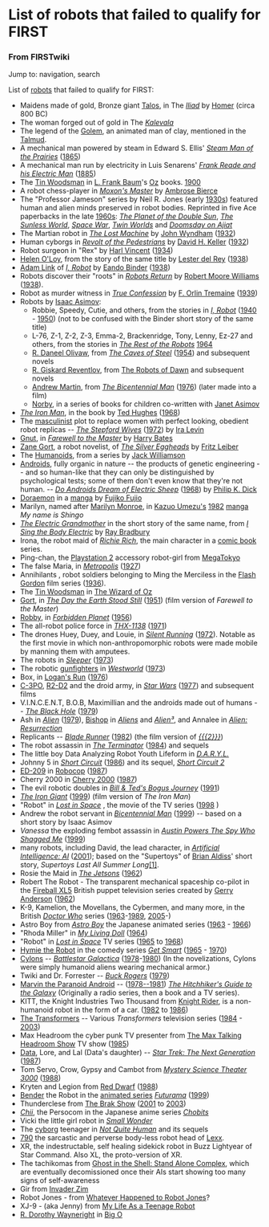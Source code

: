 # List of robots that failed to qualify for FIRST

### From FIRSTwiki

Jump to: navigation, search

List of [robots](/index.php/Robot "Robot" ) that failed to qualify for FIRST:

  * Maidens made of gold, Bronze giant [Talos](http://www.wikipedia.org/wiki/Talos "wikipedia:Talos" ), in The _[Iliad](http://www.wikipedia.org/wiki/Iliad "wikipedia:Iliad" )_ by [Homer](http://www.wikipedia.org/wiki/Homer "wikipedia:Homer" ) (circa 800 BC) 
  * The woman forged out of gold in The _[Kalevala](http://www.wikipedia.org/wiki/Kalevala "wikipedia:Kalevala" )_
  * The legend of the [Golem](http://www.wikipedia.org/wiki/Golem "wikipedia:Golem" ), an animated man of clay, mentioned in the [Talmud](http://www.wikipedia.org/wiki/Talmud "wikipedia:Talmud" ). 
  * A mechanical man powered by steam in Edward S. Ellis' _[Steam Man of the Prairies](http://www.wikipedia.org/wiki/Steam_Man_of_the_Prairies "wikipedia:Steam_Man_of_the_Prairies" )_ ([1865](http://www.wikipedia.org/wiki/1865 "wikipedia:1865" )) 
  * A mechanical man run by electricity in Luis Senarens' _[Frank Reade and his Electric Man](http://www.wikipedia.org/wiki/Frank_Reade_and_his_Electric_Man "wikipedia:Frank_Reade_and_his_Electric_Man" )_ ([1885](http://www.wikipedia.org/wiki/1885 "wikipedia:1885" )) 
  * The [Tin Woodsman](http://www.wikipedia.org/wiki/Tin_Woodsman "wikipedia:Tin_Woodsman" ) in [L. Frank Baum](http://www.wikipedia.org/wiki/L._Frank_Baum "wikipedia:L._Frank_Baum" )'s [Oz](http://www.wikipedia.org/wiki/The_Oz_Books "wikipedia:The_Oz_Books" ) books. [1900](http://www.wikipedia.org/wiki/1900 "wikipedia:1900" )
  * A robot chess-player in _[Moxon's Master](http://www.wikipedia.org/wiki/Moxon%27s_Master "wikipedia:Moxon's_Master" )_ by [Ambrose Bierce](http://www.wikipedia.org/wiki/Ambrose_Bierce "wikipedia:Ambrose_Bierce" )
  * The "Professor Jameson" series by Neil R. Jones (early [1930s](http://www.wikipedia.org/wiki/1930s "wikipedia:1930s" )) featured human and alien minds preserved in robot bodies. Reprinted in five Ace paperbacks in the late [1960s](http://www.wikipedia.org/wiki/1960s "wikipedia:1960s" ): _[The Planet of the Double Sun](http://www.wikipedia.org/wiki/The_Planet_of_the_Double_Sun "wikipedia:The_Planet_of_the_Double_Sun" )_, _[The Sunless World](http://www.wikipedia.org/wiki/The_Sunless_World "wikipedia:The_Sunless_World" )_, _[Space War](http://www.wikipedia.org/wiki/Space_War "wikipedia:Space_War" )_, _[Twin Worlds](http://www.wikipedia.org/wiki/Twin_Worlds "wikipedia:Twin_Worlds" )_ and _[Doomsday on Ajiat](http://www.wikipedia.org/wiki/Doomsday_on_Ajiat "wikipedia:Doomsday_on_Ajiat" )_
  * The Martian robot in _[The Lost Machine](http://www.wikipedia.org/wiki/The_Lost_Machine "wikipedia:The_Lost_Machine" )_ by [John Wyndham](http://www.wikipedia.org/wiki/John_Wyndham "wikipedia:John_Wyndham" ) ([1932](http://www.wikipedia.org/wiki/1932 "wikipedia:1932" )) 
  * Human cyborgs in _[Revolt of the Pedestrians](http://www.wikipedia.org/wiki/Revolt_of_the_Pedestrians "wikipedia:Revolt_of_the_Pedestrians" )_ by [David H. Keller](http://www.wikipedia.org/wiki/David_H._Keller "wikipedia:David_H._Keller" ) ([1932](http://www.wikipedia.org/wiki/1932 "wikipedia:1932" )) 
  * Robot surgeon in "Rex" by [Harl Vincent](http://www.wikipedia.org/wiki/Harl_Vincent "wikipedia:Harl_Vincent" ) ([1934](http://www.wikipedia.org/wiki/1934 "wikipedia:1934" )) 
  * [Helen O'Loy](http://www.wikipedia.org/wiki/Helen_O%27Loy "wikipedia:Helen_O'Loy" ), from the story of the same title by [Lester del Rey](http://www.wikipedia.org/wiki/Lester_del_Rey "wikipedia:Lester_del_Rey" ) ([1938](http://www.wikipedia.org/wiki/1938 "wikipedia:1938" )) 
  * [Adam Link](http://www.wikipedia.org/wiki/Adam_Link "wikipedia:Adam_Link" ) of _[I, Robot](http://www.wikipedia.org/wiki/I%2C_Robot "wikipedia:I,_Robot" )_ by [Eando Binder](http://www.wikipedia.org/wiki/Eando_Binder "wikipedia:Eando_Binder" ) ([1938](http://www.wikipedia.org/wiki/1938 "wikipedia:1938" )) 
  * Robots discover their "roots" in _[Robots Return](http://www.wikipedia.org/wiki/Robots_Return "wikipedia:Robots_Return" )_ by [Robert Moore Williams](http://www.wikipedia.org/wiki/Robert_Moore_Williams "wikipedia:Robert_Moore_Williams" ) ([1938](http://www.wikipedia.org/wiki/1938 "wikipedia:1938" )). 
  * Robot as murder witness in _[True Confession](http://www.wikipedia.org/wiki/True_Confession "wikipedia:True_Confession" )_ by [F. Orlin Tremaine](http://www.wikipedia.org/wiki/F._Orlin_Tremaine "wikipedia:F._Orlin_Tremaine" ) ([1939](http://www.wikipedia.org/wiki/1939 "wikipedia:1939" )) 
  * Robots by [Isaac Asimov](http://www.wikipedia.org/wiki/Isaac_Asimov "wikipedia:Isaac_Asimov" ): 
    * Robbie, Speedy, Cutie, and others, from the stories in _[I, Robot](http://www.wikipedia.org/wiki/I%2C_Robot "wikipedia:I,_Robot" )_ ([1940](http://www.wikipedia.org/wiki/1940 "wikipedia:1940" ) \- [1950](http://www.wikipedia.org/wiki/1950 "wikipedia:1950" )) (not to be confused with the Binder short story of the same title) 
    * L-76, Z-1, Z-2, Z-3, Emma-2, Brackenridge, Tony, Lenny, Ez-27 and others, from the stories in _[The Rest of the Robots](http://www.wikipedia.org/wiki/The_Rest_of_the_Robots "wikipedia:The_Rest_of_the_Robots" )_ [1964](http://www.wikipedia.org/wiki/1964 "wikipedia:1964" )
    * [R. Daneel Olivaw](http://www.wikipedia.org/wiki/R._Daneel_Olivaw "wikipedia:R._Daneel_Olivaw" ), from _[The Caves of Steel](http://www.wikipedia.org/wiki/The_Caves_of_Steel "wikipedia:The_Caves_of_Steel" )_ ([1954](http://www.wikipedia.org/wiki/1954 "wikipedia:1954" )) and subsequent novels 
    * [R. Giskard Reventlov](http://www.wikipedia.org/wiki/R._Giskard_Reventlov "wikipedia:R._Giskard_Reventlov" ), from [The Robots of Dawn](http://www.wikipedia.org/wiki/The_Robots_of_Dawn "wikipedia:The_Robots_of_Dawn" ) and subsequent novels 
    * [Andrew Martin](http://www.wikipedia.org/wiki/Andrew_Martin "wikipedia:Andrew_Martin" ), from _[The Bicentennial Man](http://www.wikipedia.org/wiki/The_Bicentennial_Man "wikipedia:The_Bicentennial_Man" )_ ([1976](http://www.wikipedia.org/wiki/1976 "wikipedia:1976" )) (later made into a film) 
    * [Norby](http://www.wikipedia.org/wiki/Norby "wikipedia:Norby" ), in a series of books for children co-written with [Janet Asimov](http://www.wikipedia.org/wiki/Janet_Asimov "wikipedia:Janet_Asimov" )
  * _[The Iron Man](http://www.wikipedia.org/wiki/The_Iron_Man "wikipedia:The_Iron_Man" )_, in the book by [Ted Hughes](http://www.wikipedia.org/wiki/Ted_Hughes "wikipedia:Ted_Hughes" ) ([1968](http://www.wikipedia.org/wiki/1968 "wikipedia:1968" )) 
  * The [masculinist](http://www.wikipedia.org/wiki/masculism "wikipedia:masculism" ) plot to replace women with perfect looking, obedient robot replicas -- _[The Stepford Wives](http://www.wikipedia.org/wiki/The_Stepford_Wives "wikipedia:The_Stepford_Wives" )_ ([1972](http://www.wikipedia.org/wiki/1972 "wikipedia:1972" )) by [Ira Levin](http://www.wikipedia.org/wiki/Ira_Levin "wikipedia:Ira_Levin" )
  * [Gnut](http://www.wikipedia.org/wiki/Gnut "wikipedia:Gnut" ), in _[Farewell to the Master](http://www.wikipedia.org/wiki/Farewell_to_the_Master "wikipedia:Farewell_to_the_Master" )_ by [Harry Bates](http://www.wikipedia.org/wiki/Harry_Bates "wikipedia:Harry_Bates" )
  * [Zane Gort](http://www.wikipedia.org/wiki/Zane_Gort "wikipedia:Zane_Gort" ), a robot novelist, of _[The Silver Eggheads](http://www.wikipedia.org/wiki/The_Silver_Eggheads "wikipedia:The_Silver_Eggheads" )_ by [Fritz Leiber](http://www.wikipedia.org/wiki/Fritz_Leiber "wikipedia:Fritz_Leiber" )
  * The [Humanoids](http://www.wikipedia.org/wiki/Humanoid "wikipedia:Humanoid" ), from a series by [Jack Williamson](http://www.wikipedia.org/wiki/Jack_Williamson "wikipedia:Jack_Williamson" )
  * [Androids](http://www.wikipedia.org/wiki/Android "wikipedia:Android" ), fully organic in nature -- the products of genetic engineering -- and so human-like that they can only be distinguished by psychological tests; some of them don't even know that they're not human. -- _[Do Androids Dream of Electric Sheep](http://www.wikipedia.org/wiki/Do_Androids_Dream_of_Electric_Sheep "wikipedia:Do_Androids_Dream_of_Electric_Sheep" )_ ([1968](http://www.wikipedia.org/wiki/1968 "wikipedia:1968" )) by [Philip K. Dick](http://www.wikipedia.org/wiki/Philip_K._Dick "wikipedia:Philip_K._Dick" )
  * [Doraemon](http://www.wikipedia.org/wiki/Doraemon "wikipedia:Doraemon" ) in a [manga](http://www.wikipedia.org/wiki/manga "wikipedia:manga" ) by [Fujiko Fujio](http://www.wikipedia.org/wiki/Fujiko_Fujio "wikipedia:Fujiko_Fujio" )
  * Marilyn, named after [Marilyn Monroe](http://www.wikipedia.org/wiki/Marilyn_Monroe "wikipedia:Marilyn_Monroe" ), in [Kazuo Umezu's](http://www.wikipedia.org/wiki/Kazuo_Umezu "wikipedia:Kazuo_Umezu" ) [1982](http://www.wikipedia.org/wiki/1982 "wikipedia:1982" ) [manga](http://www.wikipedia.org/wiki/manga "wikipedia:manga" ) _My name is Shingo_
  * _[The Electric Grandmother](http://www.wikipedia.org/wiki/The_Electric_Grandmother "wikipedia:The_Electric_Grandmother" )_ in the short story of the same name, from _[I Sing the Body Electric](http://www.wikipedia.org/wiki/I_Sing_the_Body_Electric "wikipedia:I_Sing_the_Body_Electric" )_ by [Ray Bradbury](http://www.wikipedia.org/wiki/Ray_Bradbury "wikipedia:Ray_Bradbury" )
  * Irona, the robot maid of _[Richie Rich](http://www.wikipedia.org/wiki/Richie_Rich "wikipedia:Richie_Rich" )_, the main character in a [comic book](http://www.wikipedia.org/wiki/comic_book "wikipedia:comic_book" ) series. 
  * Ping-chan, the [Playstation 2](http://www.wikipedia.org/wiki/Playstation_2 "wikipedia:Playstation_2" ) accessory robot-girl from [MegaTokyo](http://www.wikipedia.org/wiki/MegaTokyo "wikipedia:MegaTokyo" )
  * The false Maria, in _[Metropolis](http://www.wikipedia.org/wiki/Metropolis_%281927_movie%29 "wikipedia:Metropolis_\(1927_movie\)" )_ ([1927](http://www.wikipedia.org/wiki/1927 "wikipedia:1927" )) 
  * Annihilants , robot soldiers belonging to Ming the Merciless in the [Flash Gordon](http://www.wikipedia.org/wiki/Flash_Gordon "wikipedia:Flash_Gordon" ) film series ([1936](http://www.wikipedia.org/wiki/1936 "wikipedia:1936" )). 
  * The [Tin Woodsman](http://www.wikipedia.org/wiki/Tin_Woodsman "wikipedia:Tin_Woodsman" ) in [The Wizard of Oz](http://www.wikipedia.org/wiki/The_Wizard_of_Oz_%281939_movie%29 "wikipedia:The_Wizard_of_Oz_\(1939_movie\)" )
  * [Gort](http://www.wikipedia.org/wiki/Gort "wikipedia:Gort" ), in _[The Day the Earth Stood Still](http://www.wikipedia.org/wiki/The_Day_the_Earth_Stood_Still "wikipedia:The_Day_the_Earth_Stood_Still" )_ ([1951](http://www.wikipedia.org/wiki/1951 "wikipedia:1951" )) (film version of _Farewell to the Master_) 
  * [Robby](http://www.wikipedia.org/wiki/Robby_the_Robot "wikipedia:Robby_the_Robot" ), in _[Forbidden Planet](http://www.wikipedia.org/wiki/Forbidden_Planet "wikipedia:Forbidden_Planet" )_ ([1956](http://www.wikipedia.org/wiki/1956 "wikipedia:1956" )) 
  * The all-robot police force in _[THX-1138](http://www.wikipedia.org/wiki/THX-1138 "wikipedia:THX-1138" )_ ([1971](http://www.wikipedia.org/wiki/1971 "wikipedia:1971" )) 
  * The drones Huey, Duey, and Louie, in _[Silent Running](http://www.wikipedia.org/wiki/Silent_Running "wikipedia:Silent_Running" )_ ([1972](http://www.wikipedia.org/wiki/1972 "wikipedia:1972" )). Notable as the first movie in which non-anthropomorphic robots were made mobile by manning them with amputees. 
  * The robots in _[Sleeper](http://www.wikipedia.org/wiki/Sleeper_%28movie%29 "wikipedia:Sleeper_\(movie\)" )_ ([1973](http://www.wikipedia.org/wiki/1973 "wikipedia:1973" )) 
  * The robotic [gunfighters](http://www.wikipedia.org/wiki/gunfighter "wikipedia:gunfighter" ) in _[Westworld](http://www.wikipedia.org/wiki/Westworld "wikipedia:Westworld" )_ ([1973](http://www.wikipedia.org/wiki/1973 "wikipedia:1973" )) 
  * Box, in [Logan's Run](http://www.wikipedia.org/wiki/Logan%27s_Run "wikipedia:Logan's_Run" ) ([1976](http://www.wikipedia.org/wiki/1976 "wikipedia:1976" )) 
  * [C-3PO](http://www.wikipedia.org/wiki/C-3PO "wikipedia:C-3PO" ), [R2-D2](http://www.wikipedia.org/wiki/R2-D2 "wikipedia:R2-D2" ) and the droid army, in _[Star Wars](http://www.wikipedia.org/wiki/Star_Wars "wikipedia:Star_Wars" )_ ([1977](http://www.wikipedia.org/wiki/1977 "wikipedia:1977" )) and subsequent films 
  * V.I.N.C.E.N.T, B.O.B, Maximillian and the androids made out of humans -- _[The Black Hole](http://www.wikipedia.org/wiki/The_Black_Hole "wikipedia:The_Black_Hole" )_ ([1979](http://www.wikipedia.org/wiki/1979 "wikipedia:1979" )) 
  * Ash in _[Alien](http://www.wikipedia.org/wiki/Alien_%28movie%29 "wikipedia:Alien_\(movie\)" )_ ([1979](http://www.wikipedia.org/wiki/1979 "wikipedia:1979" )), [Bishop](http://www.wikipedia.org/wiki/Bishop_%28android%29 "wikipedia:Bishop_\(android\)" ) in _[Aliens](http://www.wikipedia.org/wiki/Alien_%28movie%29 "wikipedia:Alien_\(movie\)" )_ and _[Alien³](http://www.wikipedia.org/wiki/Alien%C2%B3 "wikipedia:Alien³" )_, and Annalee in _[Alien: Resurrection](http://www.wikipedia.org/wiki/Alien:_Resurrection "wikipedia:Alien:_Resurrection" )_
  * Replicants -- _[Blade Runner](http://www.wikipedia.org/wiki/Blade_Runner "wikipedia:Blade_Runner" )_ ([1982](http://www.wikipedia.org/wiki/1982 "wikipedia:1982" )) (the film version of _[{{{2}}}](http://www.wikipedia.org/wiki/Do_Androids_Dream_of_Electric_Sheep%3F "wikipedia:Do_Androids_Dream_of_Electric_Sheep?" )_) 
  * The robot assassin in _[The Terminator](http://www.wikipedia.org/wiki/The_Terminator "wikipedia:The_Terminator" )_ ([1984](http://www.wikipedia.org/wiki/1984 "wikipedia:1984" )) and sequels 
  * The little boy Data Analyzing Robot Youth Lifeform in _[D.A.R.Y.L.](http://www.wikipedia.org/wiki/D.A.R.Y.L. "wikipedia:D.A.R.Y.L." )_
  * Johnny 5 in _[Short Circuit](http://www.wikipedia.org/wiki/Short_Circuit "wikipedia:Short_Circuit" )_ ([1986](http://www.wikipedia.org/wiki/1986 "wikipedia:1986" )) and its sequel, _[Short Circuit 2](http://www.wikipedia.org/wiki/Short_Circuit_2 "wikipedia:Short_Circuit_2" )_
  * [ED-209](http://www.wikipedia.org/wiki/ED-209 "wikipedia:ED-209" ) in [Robocop](http://www.wikipedia.org/wiki/Robocop "wikipedia:Robocop" ) ([1987](http://www.wikipedia.org/wiki/1987 "wikipedia:1987" )) 
  * Cherry 2000 in [Cherry 2000](http://www.wikipedia.org/wiki/Cherry_2000 "wikipedia:Cherry_2000" ) ([1987](http://www.wikipedia.org/wiki/1987 "wikipedia:1987" )) 
  * The evil robotic doubles in _[Bill &amp; Ted's Bogus Journey](http://www.wikipedia.org/wiki/Bill_%26_Ted%27s_Bogus_Journey "wikipedia:Bill_&_Ted's_Bogus_Journey" )_ ([1991](http://www.wikipedia.org/wiki/1991 "wikipedia:1991" )) 
  * _[The Iron Giant](http://www.wikipedia.org/wiki/The_Iron_Giant "wikipedia:The_Iron_Giant" )_ ([1999](http://www.wikipedia.org/wiki/1999 "wikipedia:1999" )) (film version of _The Iron Man_) 
  * "Robot" in _[Lost in Space](http://www.wikipedia.org/wiki/Lost_in_Space "wikipedia:Lost_in_Space" )_ , the movie of the TV series ([1998](http://www.wikipedia.org/wiki/1998 "wikipedia:1998" ) ) 
  * Andrew the robot servant in _[Bicentennial Man](http://www.wikipedia.org/wiki/Bicentennial_Man "wikipedia:Bicentennial_Man" )_ ([1999](http://www.wikipedia.org/wiki/1999 "wikipedia:1999" )) -- based on a short story by Isaac Asimov 
  * _Vanessa_ the exploding fembot assassin in _[Austin Powers The Spy Who Shagged Me](http://www.wikipedia.org/wiki/Austin_Powers "wikipedia:Austin_Powers" )_ ([1999](http://www.wikipedia.org/wiki/1999 "wikipedia:1999" )) 
  * many robots, including David, the lead character, in _[Artificial Intelligence: AI](http://www.wikipedia.org/wiki/Artificial_Intelligence:_AI "wikipedia:Artificial_Intelligence:_AI" )_ ([2001](http://www.wikipedia.org/wiki/2001 "wikipedia:2001" )); based on the "Supertoys" of [Brian Aldiss](http://www.wikipedia.org/wiki/Brian_Aldiss "wikipedia:Brian_Aldiss" )' short story, _Supertoys Last All Summer Long_[[1]](http://www.amazon.com/exec/obidos/tg/detail/-/0312280610/002-6426923-4848018?v=glance "http://www.amazon.com/exec/obidos/tg/detail/-/0312280610/002-6426923-4848018?v=glance" ). 
  * Rosie the Maid in _[The Jetsons](http://www.wikipedia.org/wiki/The_Jetsons "wikipedia:The_Jetsons" )_ ([1962](http://www.wikipedia.org/wiki/1962 "wikipedia:1962" )) 
  * Robert The Robot - The transparent mechanical spaceship co-pilot in the [Fireball XL5](http://www.wikipedia.org/wiki/Fireball_XL5 "wikipedia:Fireball_XL5" ) British puppet television series created by [Gerry Anderson](http://www.wikipedia.org/wiki/Gerry_Anderson "wikipedia:Gerry_Anderson" ) ([1962](http://www.wikipedia.org/wiki/1962 "wikipedia:1962" )) 
  * K-9, Kamelion, the Movellans, the Cybermen, and many more, in the British _[Doctor Who](http://www.wikipedia.org/wiki/Doctor_Who "wikipedia:Doctor_Who" )_ series ([1963](http://www.wikipedia.org/wiki/1963 "wikipedia:1963" )-[1989](http://www.wikipedia.org/wiki/1989 "wikipedia:1989" ), [2005](http://www.wikipedia.org/wiki/2005 "wikipedia:2005" )-) 
  * Astro Boy from _[Astro Boy](http://www.wikipedia.org/wiki/Astro_Boy "wikipedia:Astro_Boy" )_ the Japanese animated series ([1963](http://www.wikipedia.org/wiki/1963 "wikipedia:1963" ) \- [1966](http://www.wikipedia.org/wiki/1966 "wikipedia:1966" )) 
  * "Rhoda Miller" in _[My Living Doll](http://www.wikipedia.org/wiki/My_Living_Doll "wikipedia:My_Living_Doll" )_ ([1964](http://www.wikipedia.org/wiki/1964 "wikipedia:1964" )) 
  * "Robot" in _[Lost in Space](http://www.wikipedia.org/wiki/Lost_in_Space "wikipedia:Lost_in_Space" )_ TV series ([1965](http://www.wikipedia.org/wiki/1965 "wikipedia:1965" ) to [1968](http://www.wikipedia.org/wiki/1968 "wikipedia:1968" )) 
  * [Hymie the Robot](http://www.wikipedia.org/wiki/Hymie_the_Robot "wikipedia:Hymie_the_Robot" ) in the comedy series _[Get Smart](http://www.wikipedia.org/wiki/Get_Smart "wikipedia:Get_Smart" )_ ([1965](http://www.wikipedia.org/wiki/1965 "wikipedia:1965" ) \- [1970](http://www.wikipedia.org/wiki/1970 "wikipedia:1970" )) 
  * [Cylons](http://www.wikipedia.org/wiki/Cylons_%28Battlestar_Galactica%29 "wikipedia:Cylons_\(Battlestar_Galactica\)" ) \-- _[Battlestar Galactica](http://www.wikipedia.org/wiki/Battlestar_Galactica "wikipedia:Battlestar_Galactica" )_ ([1978](http://www.wikipedia.org/wiki/1978 "wikipedia:1978" )-[1980](http://www.wikipedia.org/wiki/1980 "wikipedia:1980" )) (In the novelizations, Cylons were simply humanoid aliens wearing mechanical armor.) 
  * Twiki and Dr. Forrester -- _[Buck Rogers](http://www.wikipedia.org/wiki/Buck_Rogers "wikipedia:Buck_Rogers" )_ ([1979](http://www.wikipedia.org/wiki/1979 "wikipedia:1979" )) 
  * [Marvin the Paranoid Android](http://www.wikipedia.org/wiki/Marvin_the_Paranoid_Android "wikipedia:Marvin_the_Paranoid_Android" ) \-- ([1978--1981](http://www.wikipedia.org/wiki/1978--1981 "wikipedia:1978--1981" )) _[The Hitchhiker's Guide to the Galaxy](http://www.wikipedia.org/wiki/The_Hitchhiker%27s_Guide_to_the_Galaxy "wikipedia:The_Hitchhiker's_Guide_to_the_Galaxy" )_ (Originally a radio series, then a book and a TV series). 
  * KITT, the Knight Industries Two Thousand from [Knight Rider](http://www.wikipedia.org/wiki/Knight_Rider "wikipedia:Knight_Rider" ), is a non-humanoid robot in the form of a car. ([1982](http://www.wikipedia.org/wiki/1982 "wikipedia:1982" ) to [1986](http://www.wikipedia.org/wiki/1986 "wikipedia:1986" )) 
  * [The Transformers](http://www.wikipedia.org/wiki/Transformers_%28toyline%29 "wikipedia:Transformers_\(toyline\)" ) \-- Various _Transformers_ television series ([1984](http://www.wikipedia.org/wiki/1984 "wikipedia:1984" ) \- [2003](http://www.wikipedia.org/wiki/2003 "wikipedia:2003" )) 
  * Max Headroom the cyber punk TV presenter from [The Max Talking Headroom Show](http://www.wikipedia.org/wiki/Max_Headroom "wikipedia:Max_Headroom" ) TV show ([1985](http://www.wikipedia.org/wiki/1985 "wikipedia:1985" )) 
  * [Data](http://www.wikipedia.org/wiki/Data_%28Star_Trek%29 "wikipedia:Data_\(Star_Trek\)" ), Lore, and Lal (Data's daughter) -- _[Star Trek: The Next Generation](http://www.wikipedia.org/wiki/Star_Trek:_The_Next_Generation "wikipedia:Star_Trek:_The_Next_Generation" )_ ([1987](http://www.wikipedia.org/wiki/1987 "wikipedia:1987" )) 
  * Tom Servo, Crow, Gypsy and Cambot from _[Mystery Science Theater 3000](http://www.wikipedia.org/wiki/Mystery_Science_Theater_3000 "wikipedia:Mystery_Science_Theater_3000" )_ ([1988](http://www.wikipedia.org/wiki/1988 "wikipedia:1988" )) 
  * Kryten and Legion from [Red Dwarf](http://www.wikipedia.org/wiki/Red_Dwarf_%28television%29 "wikipedia:Red_Dwarf_\(television\)" ) ([1988](http://www.wikipedia.org/wiki/1988 "wikipedia:1988" )) 
  * [Bender](http://www.wikipedia.org/wiki/Bender_Bending_Rodriguez "wikipedia:Bender_Bending_Rodriguez" ) the Robot in the [animated series](http://www.wikipedia.org/wiki/animated_series "wikipedia:animated_series" ) _[Futurama](http://www.wikipedia.org/wiki/Futurama_%28animated_series%29 "wikipedia:Futurama_\(animated_series\)" )_ ([1999](http://www.wikipedia.org/wiki/1999 "wikipedia:1999" )) 
  * Thunderclese from [The Brak Show](http://www.wikipedia.org/wiki/The_Brak_Show "wikipedia:The_Brak_Show" ) ([2001](http://www.wikipedia.org/wiki/2001 "wikipedia:2001" ) to [2003](http://www.wikipedia.org/wiki/2003 "wikipedia:2003" )) 
  * _[Chii](http://www.wikipedia.org/wiki/Chii "wikipedia:Chii" )_, the Persocom in the Japanese anime series _[Chobits](http://www.wikipedia.org/wiki/Chobits "wikipedia:Chobits" )_
  * Vicki the little girl robot in _[Small Wonder](http://www.wikipedia.org/wiki/Small_Wonder "wikipedia:Small_Wonder" )_
  * The [cyborg](http://www.wikipedia.org/wiki/cyborg "wikipedia:cyborg" ) teenager in _[Not Quite Human](http://www.wikipedia.org/wiki/Not_Quite_Human "wikipedia:Not_Quite_Human" )_ and its sequels 
  * [790](http://www.wikipedia.org/wiki/790_%28robot%29 "wikipedia:790_\(robot\)" ) the sarcastic and perverse body-less robot head of [Lexx](http://www.wikipedia.org/wiki/Lexx "wikipedia:Lexx" ). 
  * XR, the indestructable, self healing sidekick robot in Buzz Lightyear of Star Command. Also XL, the proto-version of XR. 
  * The tachikomas from [Ghost in the Shell: Stand Alone Complex](http://www.wikipedia.org/wiki/Ghost_in_the_Shell:_Stand_Alone_Complex "wikipedia:Ghost_in_the_Shell:_Stand_Alone_Complex" ), which are eventually decomissioned once their AIs start showing too many signs of self-awareness 
  * Gir from [Invader Zim](http://www.wikipedia.org/wiki/Invader_Zim "wikipedia:Invader_Zim" )
  * Robot Jones - from [Whatever Happened to Robot Jones](http://www.wikipedia.org/wiki/Whatever_Happened_to_Robot_Jones "wikipedia:Whatever_Happened_to_Robot_Jones" )? 
  * XJ-9 - (aka Jenny) from [My Life As a Teenage Robot](http://www.wikipedia.org/wiki/My_Life_As_a_Teenage_Robot "wikipedia:My_Life_As_a_Teenage_Robot" )
  * [R. Dorothy Wayneright](http://www.wikipedia.org/wiki/R._Dorothy_Wayneright "wikipedia:R._Dorothy_Wayneright" ) in [Big O](http://www.wikipedia.org/wiki/Big_O_%28anime%29 "wikipedia:Big_O_\(anime\)" )

